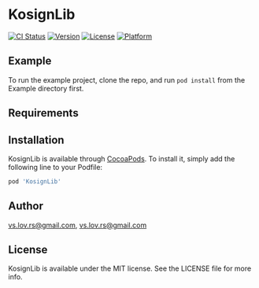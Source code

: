 # KosignLib

[![CI Status](https://img.shields.io/travis/vs.lov.rs@gmail.com/KosignLib.svg?style=flat)](https://travis-ci.org/vs.lov.rs@gmail.com/KosignLib)
[![Version](https://img.shields.io/cocoapods/v/KosignLib.svg?style=flat)](https://cocoapods.org/pods/KosignLib)
[![License](https://img.shields.io/cocoapods/l/KosignLib.svg?style=flat)](https://cocoapods.org/pods/KosignLib)
[![Platform](https://img.shields.io/cocoapods/p/KosignLib.svg?style=flat)](https://cocoapods.org/pods/KosignLib)

## Example

To run the example project, clone the repo, and run `pod install` from the Example directory first.

## Requirements

## Installation

KosignLib is available through [CocoaPods](https://cocoapods.org). To install
it, simply add the following line to your Podfile:

```ruby
pod 'KosignLib'
```

## Author

vs.lov.rs@gmail.com, vs.lov.rs@gmail.com

## License

KosignLib is available under the MIT license. See the LICENSE file for more info.
